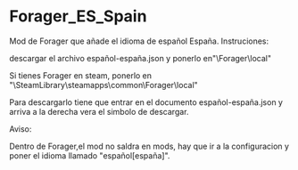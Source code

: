 # Forager_ES_Spain
Mod de Forager que añade el idioma de español España.
Instruciones:

descargar el archivo español-españa.json y ponerlo en"\Forager\local"

Si tienes Forager en steam, ponerlo en "\SteamLibrary\steamapps\common\Forager\local"

Para descargarlo tiene que entrar en el documento español-españa.json y arriva a la derecha vera el simbolo de descargar.

Aviso:

Dentro de Forager,el mod no saldra en mods, hay que ir a la configuracion y poner el idioma llamado "español[españa]".
